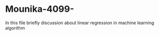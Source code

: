# Mounika-4099-
In this file briefly discussion about linear regression in machine learning algorithm
